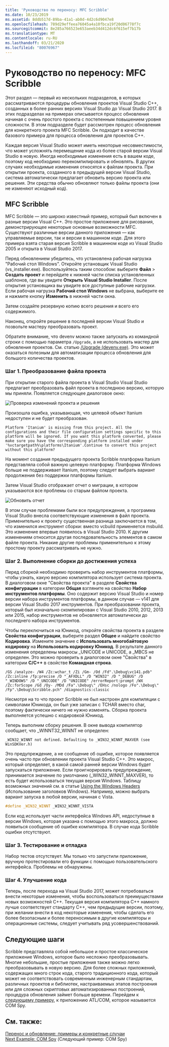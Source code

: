 ```yaml
---
title: 'Руководство по переносу: MFC Scribble'
ms.date: 10/23/2019
ms.assetid: 8ddb517d-89ba-41a1-ab0d-4d2c6d9047e8
ms.openlocfilehash: 789d29effeea76045a4a10fbca19f20d06778f7c
ms.sourcegitcommit: 8e285a766523e653aeeb34d412dc6f615ef7b17b
ms.translationtype: MT
ms.contentlocale: ru-RU
ms.lasthandoff: 03/21/2020
ms.locfileid: "80076967"
---
```

# <a name="porting-guide-mfc-scribble"></a>Руководство по переносу: MFC Scribble

Этот раздел — первый из нескольких подразделов, в которых рассматриваются процедуры обновления проектов Visual Studio C++, созданных в более ранних версиях Visual Studio до Visual Studio 2017. В этих подразделах на примерах описывается процесс обновления начиная с очень простого проекта с постепенным повышением уровня сложности. В этом подразделе будет рассмотрен процесс обновления для конкретного проекта MFC Scribble. Он подходит в качестве базового примера для процесса обновления для проектов C++.

Каждая версия Visual Studio может иметь некоторые несовместимости, что может усложнять перемещение кода из более старой версии Visual Studio в новую. Иногда необходимые изменения есть в вашем коде, поэтому код необходимо перекомпилировать и обновлять. В других случаях необходимые изменения относятся к файлам проекта. При открытии проекта, созданного в предыдущей версии Visual Studio, система автоматически предлагает обновить версию проекта или решения. Эти средства обычно обновляют только файлы проекта (они не изменяют исходный код).

## <a name="mfc-scribble"></a>MFC Scribble

MFC Scribble — это широко известный пример, который был включен в разные версии Visual C++. Это простое приложение для рисования, демонстрирующее некоторые основные возможности MFC. Существуют различные версии данного приложения — как управляемые версии, так и версии в машинном коде. Для этого примера взята старая версия Scribble в машинном коде из Visual Studio 2005 и открыта в Visual Studio 2017.

Перед обновлением убедитесь, что установлена рабочая нагрузка "Рабочий стол Windows". Откройте установщик Visual Studio (vs_installer.exe). Воспользуйтесь таким способом: выберите **Файл** > **Создать проект** и перейдите к нижней части списка установленных шаблонов, где вы увидите **Открыть Visual Studio Installer**. После открытия установщика вы увидите все доступные рабочие нагрузки. Если рабочая нагрузка **Рабочий стол Windows** не выбрана, выберите ее и нажмите кнопку **Изменить** в нижней части окна.

Затем создайте резервную копию всего решения и всего его содержимого.

Наконец, откройте решение в последней версии Visual Studio и позвольте мастеру преобразовать проект.

Обратите внимание, что devenv можно также запускать из командной строки с помощью параметра `/Upgrade`, а не использовать мастер для обновления проектов. См. статью [/Upgrade (devenv.exe)](/visualstudio/ide/reference/upgrade-devenv-exe). Это может оказаться полезным для автоматизации процесса обновления для большого количества проектов.

### <a name="step-1-converting-the-project-file"></a>Шаг 1. Преобразование файла проекта

При открытии старого файла проекта в Visual Studio Visual Studio предлагает преобразовать файл проекта в последнюю версию, которую мы приняли. Появляется следующее диалоговое окно:

![Проверка изменений проекта и решения](../porting/media/scribbleprojectupgrade.PNG "Просмотр проекта и изменения в решении")

Произошла ошибка, указывающая, что целевой объект Itanium недоступен и не будет преобразован.

```Output
Platform 'Itanium' is missing from this project. All the configurations and their file configuration settings specific to this platform will be ignored. If you want this platform converted, please make sure you have the corresponding platform installed under '%vctargetpath%\platforms\Itanium'.Continue to convert this project without this platform?
```

На момент создания предыдущего проекта Scribble платформа Itanium представляла собой важную целевую платформу. Платформа Windows больше не поддерживает Itanium, поэтому следует выбрать вариант продолжения без поддержки платформы Itanium.

Затем Visual Studio отображает отчет о миграции, в котором указываются все проблемы со старым файлом проекта.

![Обновить отчет](../porting/media/scribblemigrationreport.PNG "Отчет об обновлении")

В этом случае проблемами были все предупреждения, а программа Visual Studio внесла соответствующие изменения в файл проекта. Применительно к проекту существенная разница заключается в том, что изменился инструмент сборки: вместо vcbuild применяется msbuild. Это изменение впервые появилось в Visual Studio 2010. К другим изменениям относится другая последовательность элементов в самом файле проекта. Никакие другие проблемы применительно к этому простому проекту рассматривать не нужно.

### <a name="step-2-getting-it-to-build"></a>Шаг 2. Выполнение сборки до достижения успеха

Перед сборкой необходимо проверить набор инструментов платформы, чтобы узнать, какую версию компилятора использует система проекта. В диалоговом окне "Свойства проекта" в разделе **Свойства конфигурации** в категории **Общая** взгляните на свойство **Набор инструментов платформы**. Оно содержит версию Visual Studio и номер версии набора инструментов платформы, в данном случае — v141 для версии Visual Studio 2017 инструментов. При преобразовании проекта, который был изначально скомпилирован с Visual Studio 2010, 2012, 2013 или 2015, набор инструментов не обновляется автоматически до последнего набора инструментов.

Чтобы переключиться на Юникод, откройте свойства проекта в разделе **Свойства конфигурации**, выберите раздел **Общее** и найдите свойство **Кодировка**. Измените значение с **Использовать многобайтовую кодировку** на **Использовать кодировку Юникод**. В результате данного изменения определены макросы _UNICODE и UNICODE, а _MBCS не определен. Это можно проверить в диалоговом окне "Свойства" в категории **C/C++** в свойстве **Командная строка**.

```Output
/GS /analyze- /W4 /Zc:wchar_t /Zi /Gm- /Od /Fd".\Debug\vc141.pdb" /Zc:inline /fp:precise /D "_AFXDLL" /D "WIN32" /D "_DEBUG" /D "_WINDOWS" /D "_UNICODE" /D "UNICODE" /errorReport:prompt /WX /Zc:forScope /Gd /Oy- /MDd /Fa".\Debug\" /EHsc /nologo /Fo".\Debug\" /Fp".\Debug\Scribble.pch" /diagnostics:classic
```

Несмотря на то что проект Scribble не был настроен для компиляции с символами Юникода, он был уже записан с TCHAR вместо char, поэтому фактически ничего не нужно изменять. Сборка проекта выполняется успешно с кодировкой Юникод.

Теперь выполним сборку решения. В окне вывода компилятор сообщает, что _WINNT32_WINNT не определен:

```Output
_WIN32_WINNT not defined. Defaulting to _WIN32_WINNT_MAXVER (see WinSDKVer.h)
```

Это предупреждение, а не сообщение об ошибке, которое появляется очень часто при обновлении проекта Visual Studio C++. Это макрос, который определяет, в какой самой ранней версии Windows будет запускаться приложение. Если проигнорировать предупреждение, принимается значение по умолчанию (_WIN32_WINNT_MAXVER), то есть будет использоваться текущая версия Windows. Таблицу возможных значений см. в статье [Using the Windows Headers](/windows/win32/WinProg/using-the-windows-headers) (Использование заголовков Windows). Например, можно выбрать вариант запуска в любой версии, начиная с Vista.

```cpp
#define _WIN32_WINNT _WIN32_WINNT_VISTA
```

Если код использует части интерфейса Windows API, недоступные в версии Windows, которая указана с помощью этого макроса, должно появиться сообщение об ошибке компилятора. В случае кода Scribble ошибки отсутствуют.

### <a name="step-3-testing-and-debugging"></a>Шаг 3. Тестирование и отладка

Набор тестов отсутствует. Мы только что запустили приложение, вручную протестировали его функции с помощью пользовательского интерфейса. Проблемы не обнаружены.

### <a name="step-4-improve-the-code"></a>Шаг 4. Улучшение кода

Теперь, после перехода на Visual Studio 2017, может потребоваться внести некоторые изменения, чтобы воспользоваться преимуществами новых возможностей C++. Текущая версия компилятора C++ намного лучше соответствует стандарту C++, чем предыдущие версии, поэтому, при желании внести в код некоторые изменения, чтобы сделать его более безопасным и более переносимым в другие компиляторы и операционные системы, следует учитывать ряд усовершенствований.

## <a name="next-steps"></a>Следующие шаги

Scribble представляла собой небольшое и простое классическое приложение Windows, которое было несложно преобразовывать. Многие небольшие, простые приложения также можно легко преобразовывать в новую версию.  Для более сложных приложений, содержащих много строк кода, старого традиционного кода, который может не соответствовать современным инженерным стандартам, различных проектов и библиотек, настраиваемых этапов построения или для сложных скриптовых автоматизированных построений, процедура обновления займет больше времени. Перейдем к [следующему примеру](../porting/porting-guide-com-spy.md), к приложению ATL/COM, которое называется COM Spy.

## <a name="see-also"></a>См. также:

[Перенос и обновление: примеры и конкретные случаи](../porting/porting-and-upgrading-examples-and-case-studies.md)<br/>
[Next Example: COM Spy](../porting/porting-guide-com-spy.md) (Следующий пример: COM Spy)
